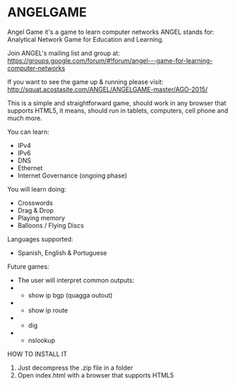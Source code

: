 # ANGELGAME
Angel Game it's a game to learn computer networks
ANGEL stands for: Analytical Network Game for Education and Learning.

Join ANGEL's mailing list and group at: https://groups.google.com/forum/#!forum/angel---game-for-learning-computer-networks

If you want to see the game up & running please visit:  http://squat.acostasite.com/ANGEL/ANGELGAME-master/AGO-2015/

This is a simple and straightforward game, should work in any browser that supports HTML5, it means, should run in tablets, computers, cell phone and much more.

You can learn:
- IPv4
- IPv6
- DNS
- Ethernet
- Internet Governance (ongoing phase)


You will learn doing:
- Crosswords
- Drag & Drop
- Playing memory
- Balloons / Flying Discs

Languages supported:
- Spanish, English & Portuguese


Future games:
- The user will interpret common outputs:
-   * show ip bgp (quagga outout)
-   * show ip route 
-   * dig
-   * nslookup


HOW TO INSTALL IT
  1) Just decompress the .zip file in a folder
  2) Open index.html with a browser that supports HTML5 

